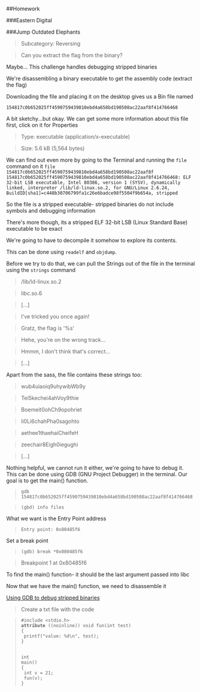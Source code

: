 ##Homework

###Eastern Digital

###Jump Outdated Elephants
>Subcategory: Reversing

>Can you extract the flag from the binary?


Maybe... This challenge handles debugging stripped binaries

We're disassembling a binary executable to get the assembly code (extract the flag)

Downloading the file and placing it on the desktop gives us a Bin file named

<code>154817c0b652025ff4590759439810ebd4a658bd190508ac22aaf8f414766468</code>

A bit sketchy...but okay.
We can get some more information about this file first, click on it for Properties
>Type: executable (application/x-executable)

>Size: 5.6 kB (5,564 bytes)

We can find out even more by going to the Terminal and running the <code>file</code> command on it
<code>file 154817c0b652025ff4590759439810ebd4a658bd190508ac22aaf8f
154817c0b652025ff4590759439810ebd4a658bd190508ac22aaf8f414766468: ELF 32-bit LSB executable, Intel 80386, version 1 (SYSV), dynamically linked, interpreter /lib/ld-linux.so.2, for GNU/Linux 2.6.24, BuildID[sha1]=c448b30706799fa1c26e6badce98f5504f9b654a, stripped
</code>

So the file is a stripped executable- stripped binaries do not include symbols and debugging information

There's more though, its a stripped ELF 32-bit LSB (Linux Standard Base) executable to be exact

We're going to have to decompile it somehow to explore its contents.

This can be done using <code>readelf</code> and <code>objdump</code>.

Before we try to do that, we can pull the Strings out of the file in the terminal using the <code>strings</code> command
>/lib/ld-linux.so.2

>libc.so.6

>[...]

>I've tricked you once again!

>Gratz, the flag is '%s'

>Hehe, you're on the wrong track...

>Hmmm, I don't think that's correct...

>[...]

Apart from the sass, the file contains these strings too:

>wub4uiaoiq9uhywibWb9y

>Tei5kechei4ahVoy9thie

>Boemeit0ohCh9opohriet

>li0Li6chahPha0sagohto

>aethee1thaehaiCheifeH

>zeechair8Eigh0iegughi

>[...]

Nothing helpful, we cannot run it either, we're going to have to debug it.
This can be done using GDB (GNU Project Debugger) in the terminal. Our goal is to get the main() function.

><code>gdb 154817c0b652025ff4590759439810ebd4a658bd190508ac22aaf8f414766468</code>

><code>(gbd) info files</code>

What we want is the Entry Point address
><code>Entry point: 0x80485f6</code>

Set a break point
><code>(gdb) break *0x080485f6</code>

>Breakpoint 1 at 0x80485f6

To find the main() function- it should be the last argument passed into libc

Now that we have the main() function, we need to disassemble it

[Using GDB to debug stripped binaries](http://felix.abecassis.me/2012/08/gdb-debugging-stripped-binaries/)

>Create a txt file with the code

><code>#include <stdio.h></code> <br>
><code>__attribute__ ((noinline)) void fun(int test)</code> <br>
><code>{</code> <br>
><code>  printf("value: %d\n", test);</code> <br>
><code>}</code> <br>
><code> </code> <br>
><code> </code> <br>
><code>int main()</code> <br>
><code>{</code> <br>
><code>  int v = 21;</code> <br>
><code>  fun(v);</code> <br>
><code>}</code>


